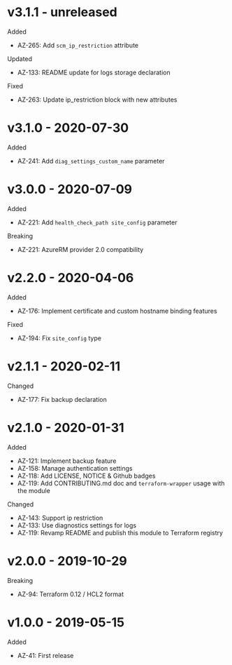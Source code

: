 # v3.1.1 - unreleased

Added
  * AZ-265: Add `scm_ip_restriction` attribute

Updated
  * AZ-133: README update for logs storage declaration

Fixed
  * AZ-263: Update ip_restriction block with new attributes

# v3.1.0 - 2020-07-30

Added
  * AZ-241: Add `diag_settings_custom_name` parameter

# v3.0.0 - 2020-07-09

Added
  * AZ-221: Add `health_check_path site_config` parameter

Breaking
  * AZ-221: AzureRM provider 2.0 compatibility

# v2.2.0 - 2020-04-06

Added
  * AZ-176: Implement certificate and custom hostname binding features

Fixed
  * AZ-194: Fix `site_config` type

# v2.1.1 - 2020-02-11

Changed
  * AZ-177: Fix backup declaration

# v2.1.0 - 2020-01-31

Added
  * AZ-121: Implement backup feature
  * AZ-158: Manage authentication settings
  * AZ-118: Add LICENSE, NOTICE & Github badges
  * AZ-119: Add CONTRIBUTING.md doc and `terraform-wrapper` usage with the module

Changed
  * AZ-143: Support ip restriction
  * AZ-133: Use diagnostics settings for logs
  * AZ-119: Revamp README and publish this module to Terraform registry

# v2.0.0 - 2019-10-29

Breaking
  * AZ-94: Terraform 0.12 / HCL2 format

# v1.0.0 - 2019-05-15

Added
  * AZ-41: First release
